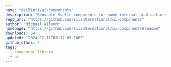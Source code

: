 ```yaml
---
name: "@silintl/ui-components"
description: "Reusable Svelte components for some internal applications"
repo_url: "https://github.com/silinternational/ui-components"
author: "Michael Wilson"
homepage: "https://github.com/silinternational/ui-components#readme"
downloads: 54
updated: "2024-12-11T05:17:05.186Z"
github_stars: 4
tags: 
  - component-library
  - ui
---
```

